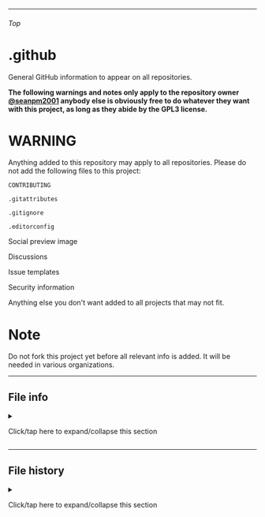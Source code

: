 
***

###### Top

# .github
General GitHub information to appear on all repositories.

**The following warnings and notes only apply to the repository owner [@seanpm2001](https://github.com/seanpm2001/) anybody else is obviously free to do whatever they want with this project, as long as they abide by the GPL3 license.**

# WARNING

Anything added to this repository may apply to all repositories. Please do not add the following files to this project:

`CONTRIBUTING`

`.gitattributes`

`.gitignore`

`.editorconfig`

Social preview image

Discussions

Issue templates

Security information

Anything else you don't want added to all projects that may not fit.

# Note

Do not fork this project yet before all relevant info is added. It will be needed in various organizations.

***

## File info

<details><summary><p>Click/tap here to expand/collapse this section</p></summary>

**File type:** `Markdown document (*.md *.mkd *.mdown *.markdown)`

**File version:** `3 (2021, Monday, November 8th at 8:42 pm)`

**Line count (including blank lines and compiler line):** `135`

**All times are UTC-7 (PDT/Pacific Time)**

**You may need special rendering support for the `<dropdown>` HTML tag being used in this document**

**Encoding:** `UTF-8` **(with no non-US-ASCII characters)**

</details>

***

## File history


<details><summary><p>Click/tap here to expand/collapse this section</p></summary>

**Version 1 (2021, Sunday, November 7th at 5:31 pm)**

> Changes:

> * Started the file (automatically generated by GitHub)

> * Added the title section

> * No other changes in version 1
